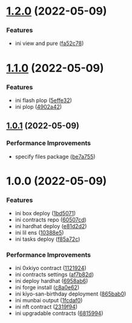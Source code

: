# [1.2.0](https://github.com/shunkakinoki/contracts/compare/v1.1.0...v1.2.0) (2022-05-09)

### Features

- ini view and pure ([fa52c78](https://github.com/shunkakinoki/contracts/commit/fa52c781b925a07dd49519c903fc75ccd6ef0dd5))

# [1.1.0](https://github.com/shunkakinoki/contracts/compare/v1.0.1...v1.1.0) (2022-05-09)

### Features

- ini flash plop ([5effe32](https://github.com/shunkakinoki/contracts/commit/5effe3268ff8bb85003451e38d10c24104f78f7b))
- ini plop ([4902a42](https://github.com/shunkakinoki/contracts/commit/4902a42cb444649ca80bfbffd33285da9d43f218))

## [1.0.1](https://github.com/shunkakinoki/contracts/compare/v1.0.0...v1.0.1) (2022-05-09)

### Performance Improvements

- specify files package ([be7a755](https://github.com/shunkakinoki/contracts/commit/be7a7553720ffbf0d193d58a89634ea7624da7d2))

# 1.0.0 (2022-05-09)

### Features

- ini box deploy ([1bd5071](https://github.com/shunkakinoki/contracts/commit/1bd5071bbfa58d0aa44135cc64da8296b6dee746))
- ini contracts repo ([60507cd](https://github.com/shunkakinoki/contracts/commit/60507cd1dc8d909f7c46f314eb6c372582185ecb))
- ini hardhat deploy ([e81d2d2](https://github.com/shunkakinoki/contracts/commit/e81d2d25082a69453aff782bcb6b5e377c4b7d30))
- ini lil ens ([10388e5](https://github.com/shunkakinoki/contracts/commit/10388e52c5cd60b323e46c720c51fb19a465d827))
- ini tasks deploy ([f85a72c](https://github.com/shunkakinoki/contracts/commit/f85a72c056e4dd2cf67dd64bbf07feed45568302))

### Performance Improvements

- ini 0xkiyo contract ([1121924](https://github.com/shunkakinoki/contracts/commit/112192473eda9a8561215e2768b1e4d5d76ac0a0))
- ini contracts settings ([af7b82d](https://github.com/shunkakinoki/contracts/commit/af7b82d97aed40efedae658512e6135687931335))
- ini deploy hardhat ([6958ab6](https://github.com/shunkakinoki/contracts/commit/6958ab6c46705a10d1aa24162d8cffdf550ccf85))
- ini forge install ([c8a0e62](https://github.com/shunkakinoki/contracts/commit/c8a0e627d46038184839d656528c2471c7227881))
- ini kiyo-san-birthday deployment ([865bab0](https://github.com/shunkakinoki/contracts/commit/865bab0b8798ff97dfd4c82c02656f22e23e588d))
- ini munbai output ([1fcdaf0](https://github.com/shunkakinoki/contracts/commit/1fcdaf06145bf7e5a6075ec6b0ce460e22db89e7))
- ini nft contract ([2319f94](https://github.com/shunkakinoki/contracts/commit/2319f94291233e2ca825e29079a5ad87f3e0db12))
- ini upgradable contracts ([6815994](https://github.com/shunkakinoki/contracts/commit/6815994dc1022c4c6ad1a39c6e58c262dc59fe87))
